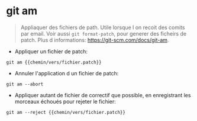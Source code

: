 # git am

> Appliaquer des fichiers de path. Utile lorsque l on recoit des comits par email.
> Voir aussi `git format-patch`, pour generer des ficheirs de patch.
> Plus d informations: <https://git-scm.com/docs/git-am>.

- Appliquer un fichier de patch:

`git am {{chemin/vers/fichier.patch}}`

- Annuler l'application d un fichier de patch:

`git am --abort`

- Appliquer autant de fichier de correctif que possible, en enregistrant les morceaux échoués pour rejeter le fichier:

`git am --reject {{chemin/vers/fichier.patch}}`

